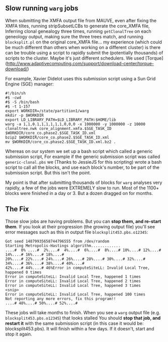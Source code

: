 ## Slow running `warg` jobs ##
When submitting the XMFA output file from MAUVE, even after fixing the XMFA tiltes, 
running stripSubsetLCBs to generate the core_XMFA file, Inferring clonal genealogy three times, 
running `getClonalTree` on each geneology output, making sure the three trees match, 
and running `blocksplit.pl` on the original core_XMFA file...
my experience (which could be much different than others when working on a different cluster)
is there can be trouble using a script to rapidly submit the (potentially thousands) of 
scripts to the cluster. Maybe it's just different schedulers. We used [Torque] (http://www.adaptivecomputing.com/support/download-center/torque-download/)

For example, Xavier Didelot uses this submission script using a Sun Grid Engine (SGE) manager:
```
#!/bin/sh
#$ -cwd
#$ -S /bin/bash
#$ -t 1-157
export WORKDIR=/state/partition1/warg
mkdir -p $WORKDIR
export LD_LIBRARY_PATH=$LD_LIBRARY_PATH:$HOME/lib
warg -a 1,1,0.1,1,1,1,1,1,0,0,0 -x 1000000 -y 1000000 -z 10000 clonaltree.nwk core_alignment.xmfa.$SGE_TASK_ID   $WORKDIR/core_co.phase2.$SGE_TASK_ID.xml
bzip2 $WORKDIR/core_co.phase2.$SGE_TASK_ID.xml
mv $WORKDIR/core_co.phase2.$SGE_TASK_ID.xml.bz2 .
```

Whereas on our system we set up a bash script which called a generic submission script, For example if the generic submission script was called `generic-clonal.pbs` we (Thanks to JessieJS for this scripting) wrote a bash script to call all the blocks, and use each block's number, to be part of the submission script. But this isn't the point.

My point is that after submitting thousands of blocks for `warg` analyses very rapidly, a few of the jobs were EXTREMELY slow to run. Most of the 1100+ blocks were finished in a day or 3. But a dozen dragged on for months. 

## The Fix ##

Those slow jobs are having problems. But you can **stop them, and re-start them**. 
If you look at their progression (the growing output file) you'll see error messages 
such as this in output file `blocksplit453.pbs.o12345`:
```
Got seed 14879935658744796555 from /dev/random
Starting Metropolis-Hastings algorithm.............
....#  0% ....#  2%....#  4%....#  6%....#  8%....# 10%....# 12%....# 14%....# 16%....# 18%....# 
20%....# 22%....# 24%....# 26%....# 28%....# 30%....# 32%....# 34%....# 36%....# 38%....# 40%....# 
42%....# 44%....# 46%Error in computeSiteLL: Invalid Local Tree, happened 0 times
Error in computeSiteLL: Invalid Local Tree, happened 1 times
Error in computeSiteLL: Invalid Local Tree, happened 2 times
Error in computeSiteLL: Invalid Local Tree, happened 3 times
<snip>
Error in computeSiteLL: Invalid Local Tree, happened 100 times
Not reporting any more errors, fix this program!!
....# 48%....# 50%....# 52%....# 
```

These jobs will take months to finish. When you see a `warg` output file (e.g. `blocksplit453.pbs.o12345`) that looks stalled 
You should **stop that job, and restart it** with the same submission script (in this case it would be:
blocksplit453.pbs). It will finish within a few days. If it doesn't, start and stop it again. 


